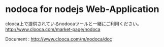 nodoca for nodejs Web-Application
===============

clooca上で提供されているnodocaツールと一緒にご利用ください。
http://www.clooca.com/market-page/nodoca

Document : http://www.clooca.com/m/nodoca/doc
